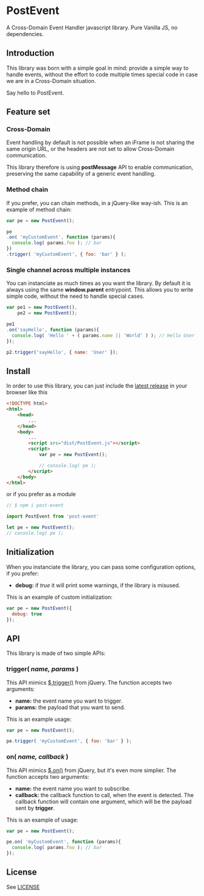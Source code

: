 # PostEvent
A Cross-Domain Event Handler javascript library. Pure Vanilla JS, no dependencies.

## Introduction

This library was born with a simple goal in mind: provide a simple way to handle events, without the effort to code multiple times special code in case we are in a Cross-Domain situation.

Say hello to PostEvent.

## Feature set

### Cross-Domain

Event handling by default is not possible when an iFrame is not sharing the same origin URL, or the headers are not set to allow Cross-Domain communication.

This library therefore is using **postMessage** API to enable communication, preserving the same capability of a generic event handling.

### Method chain

If you prefer, you can chain methods, in a jQuery-like way-ish. This is an example of method chain:

```javascript
var pe = new PostEvent();

pe
.on( 'myCustomEvent', function (params){
  console.log( params.foo ); // bar
})
.trigger( 'myCustomEvent', { foo: 'bar' } );
```
### Single channel across multiple instances

You can instanciate as much times as you want the library. By default it is always using the same **window.parent** entrypoint. This allows you to write simple code, without the need to handle special cases.

```javascript
var pe1 = new PostEvent(),
    pe2 = new PostEvent();

pe1
.on('sayHello', function (params){
  console.log( 'Hello ' + ( params.name || 'World' ) ); // Hello User
});

p2.trigger('sayHello', { name: 'User' });
```

##	Install

In order to use this library, you can just include the [latest release](https://github.com/julianxhokaxhiu/PostEvent/releases) in your browser like this

```html
<!DOCTYPE html>
<html>
	<head>
		...
	</head>
	<body>
		...
		<script src="dist/PostEvent.js"></script>
		<script>
			var pe = new PostEvent();

			// console.log( pe );
		</script>
	</body>
</html>
```

or if you prefer as a module

```javascript
// $ npm i post-event

import PostEvent from 'post-event'

let pe = new PostEvent();
// console.log( pe );
```

## Initialization

When you instanciate the library, you can pass some configuration options, if you prefer:

- **debug:** if _true_ it will print some warnings, if the library is misused.

This is an example of custom initialization:

```javascript
var pe = new PostEvent({
  debug: true
});
```

## API

This library is made of two simple APIs:

### trigger( _name, params_ )

This API mimics [$.trigger()](http://api.jquery.com/trigger/) from jQuery. The function accepts two arguments:

- **name:** the event name you want to trigger.
- **params:** the payload that you want to send.

This is an example usage:

```javascript
var pe = new PostEvent();

pe.trigger( 'myCustomEvent', { foo: 'bar' } );
```

### on( _name, callback_ )

This API mimics [$.on()](http://api.jquery.com/on/) from jQuery, but it's even more simplier. The function accepts two arguments:

- **name:** the event name you want to subscribe.
- **callback:** the callback function to call, when the event is detected. The callback function will contain one argument, which will be the payload sent by **trigger**.

This is an example of usage:

```javascript
var pe = new PostEvent();

pe.on( 'myCustomEvent', function (params){
  console.log( params.foo ); // bar
});
```

## License

See [LICENSE](LICENSE)